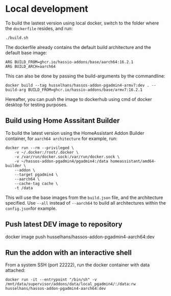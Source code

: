 # Local development

To build the lastest version using local docker, switch to the folder where the `dockerfile` resides, and run:

```
./build.sh
```

The dockerfile already contains the default build architecture and the default base image:

```
ARG BUILD_FROM=ghcr.io/hassio-addons/base/aarch64:16.2.1
ARG BUILD_ARCH=aarch64
```

This can also be done by passing the build-arguments by the commandline:

```
docker build --tag husselhans/hassos-addon-pgadmin4-armv7:dev . --build-arg BUILD_FROM=ghcr.io/hassio-addons/base/armv7:16.2.1
```

Hereafter, you can push the image to dockerhub using cmd of docker desktop for testing purposes.

## Build using Home Asssitant Builder

To build the latest version using the HomeAssistant Addon Builder container, for `aarch64 architecture` for example, run:

```
docker run --rm --privileged \
    -v ~/.docker:/root/.docker \
    -v /var/run/docker.sock:/var/run/docker.sock \
    -v ~/hassos-addon-pgadmin4/pgadmin4:/data homeassistant/amd64-builder \
    --addon \
    --target pgadmin4 \
    --aarch64 \
    --cache-tag cache \
    -t /data
```

This will use the base images from the `build.json` file, and the architecture specified. Use `--all` instead of `--aarch64` to build all architectures within the `config.json`for example.

## Push latest DEV image to repository

docker image push husselhans/hassos-addon-pgadmin4-aarch64:dev

## Run the addon with an interactive shell

From a system SSH (port 22222), run the docker container with data attached:

```
docker run -it --entrypoint "/bin/sh" -v /mnt/data/supervisor/addons/data/local_pgadmin4/:/data:rw  husselhans/hassos-addon-pgadmin4-aarch64:dev
```

